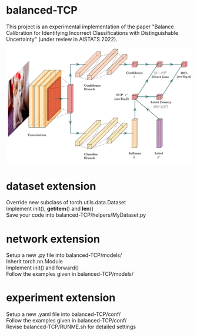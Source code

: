 # balanced-TCP
This project is an experimental implementation of the paper "Balance Calibration for Identifying Incorrect Classifications with Distinguishable Uncertainty" (under review in AISTATS 2022).

![avatar](balanced-TCP.png)

# dataset extension
Override new subclass of torch.utils.data.Dataset  
Implement init(), __getitem__() and __len__()  
Save your code into balanced-TCP/helpers/MyDataset.py

# network extension
Setup a new .py file into balanced-TCP/models/  
Inherit torch.nn.Module  
Implement init() and forward()  
Follow the examples given in balanced-TCP/models/

# experiment extension
Setup a new .yaml file into balanced-TCP/conf/  
Follow the examples given in balanced-TCP/conf/  
Revise balanced-TCP/RUNME.sh for detailed settings
